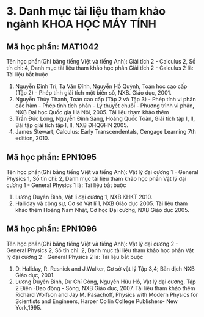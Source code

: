 # 3. Danh mục tài liệu tham khảo ngành KHOA HỌC MÁY TÍNH
## Mã học phần: MAT1042
Tên học phần(Ghi bằng tiếng Việt và tiếng Anh): Giải tích 2 - Calculus 2, Số tín chỉ: 4, Danh mục tài liệu tham khảo học phần Giải tích 2 - Calculus 2 là:
Tài liệu bắt buộc
1. Nguyễn Đình Trí, Tạ Văn Đĩnh, Nguyễn Hồ Quỳnh, Toán học cao cấp (Tập 2) - Phép tính giải tích một biến số, NXB. Giáo dục, 2001.
2. Nguyễn Thủy Thanh, Toán cao cấp (Tập 2 và Tập 3) - Phép tính vi phân các hàm - Phép tính tích phân - Lý thuyết chuỗi - Phương trình vi phân, NXB Đại học Quốc gia Hà Nội, 2005.
Tài liệu tham khảo thêm
1. Trần Đức Long, Nguyễn Đình Sang, Hoàng Quốc Toàn, Giải tích tập I, II, Bài tập giải tích tập I, II, NXB ĐHQGHN 2005.
2. James Stewart, Calculus: Early Transcendentals, Cengage Learning 7th edition, 2010.
## Mã học phần: EPN1095
Tên học phần(Ghi bằng tiếng Việt và tiếng Anh): Vật lý đại cương 1 - General Physics 1, Số tín chỉ: 2, Danh mục tài liệu tham khảo học phần Vật lý đại cương 1 - General Physics 1 là:
Tài liệu bắt buộc
1. Lương Duyên Bình, Vật lí đại cương 1, NXB KHKT 2010.
2. Halliday và cộng sự, Cơ sở Vật lí 1, NXB Giáo dục 2005.
Tài liệu tham khảo thêm
Hoàng Nam Nhật, Cơ học Đại cương, NXB Giáo dục 2005.
## Mã học phần: EPN1096
Tên học phần(Ghi bằng tiếng Việt và tiếng Anh): Vật lý đại cương 2 - General Physics 2, Số tín chỉ: 2, Danh mục tài liệu tham khảo học phần Vật lý đại cương 2 - General Physics 2 là:
Tài liệu bắt buộc
1. D. Haliday, R. Resnick and J.Walker, Cơ sở vật lý Tập 3,4; Bản dịch NXB Giáo dục, 2001.
2. Lương Duyên Bình, Dư Chí Công, Nguyễn Hữu Hồ, Vật lý đại cương, Tập 2 Điện -Dao động - Sóng, NXB Giáo dục, 2007.
Tài liệu tham khảo thêm
Richard Wolfson and Jay M. Pasachoff, Physics with Modern Physics for Scientists and Engineers, Harper Collin College Publishers- New York,1995.
